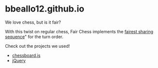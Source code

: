 # bbeallo12.github.io
We love chess, but is it fair?

With this twist on regular chess, Fair Chess implements the [fairest sharing sequence](https://youtu.be/prh72BLNjIk)" for the turn order.

Check out the projects we used!
* [chessboard.js](https://github.com/oakmac/chessboardjs/)
* [jQuery](https://jquery.com)
